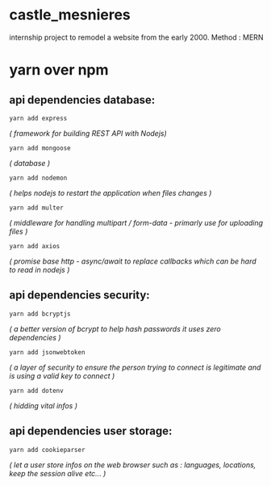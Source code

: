 # castle_mesnieres
internship project to remodel a website from the early 2000. Method : MERN

# yarn over npm 
## api dependencies database:

```yarn add express```

*( framework for building REST API with Nodejs)*


```yarn add mongoose``` 

*( database )*


```yarn add nodemon``` 

*( helps nodejs to restart the application when files changes )*


```yarn add multer``` 

*( middleware for handling multipart / form-data - primarly use for uploading files )*


```yarn add axios``` 

*( promise base http - async/await to replace callbacks which can be hard to read in nodejs )*


## api dependencies security:


```yarn add bcryptjs```

*( a better version of bcrypt to help hash passwords it uses zero dependencies )*


```yarn add jsonwebtoken```

*( a layer of security to ensure the person trying to connect is legitimate and is using a valid key to connect )*


```yarn add dotenv```

*( hidding vital infos )*


## api dependencies user storage:


```yarn add cookieparser```

*( let a user store infos on the web browser such as : languages, locations, keep the session alive etc... )*


